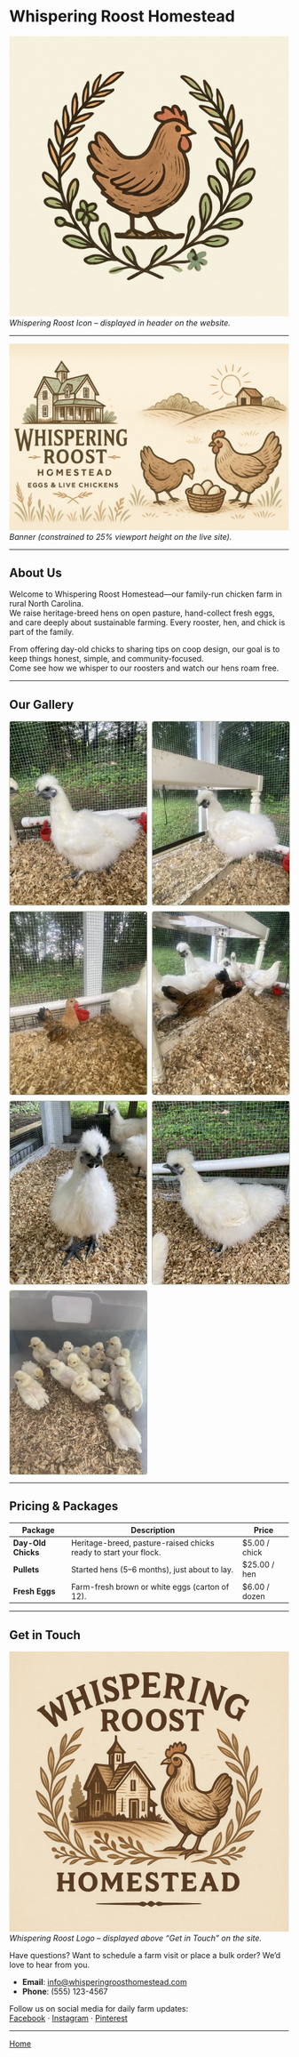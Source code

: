 <div id="top"></div>

# Whispering Roost Homestead

![Whispering Roost Icon](images/icon.png)  
*Whispering Roost Icon – displayed in header on the website.*

---

![Whispering Roost Banner](images/banner.png)  
*Banner (constrained to 25% viewport height on the live site).*

---

## About Us

Welcome to Whispering Roost Homestead—our family-run chicken farm in rural North Carolina.  
We raise heritage-breed hens on open pasture, hand-collect fresh eggs, and care deeply about sustainable farming. Every rooster, hen, and chick is part of the family.

From offering day-old chicks to sharing tips on coop design, our goal is to keep things honest, simple, and community-focused.  
Come see how we whisper to our roosters and watch our hens roam free.

---

## Our Gallery

<div style="display: grid; grid-template-columns: repeat(auto-fill, minmax(200px, 1fr)); gap: 10px;">
  <img src="images/1.jpeg" alt="Gallery Image 1" style="width: 100%; height: auto; border: 1px solid #A9B69E; border-radius: 4px;" />
  <img src="images/2.jpeg" alt="Gallery Image 2" style="width: 100%; height: auto; border: 1px solid #A9B69E; border-radius: 4px;" />
  <img src="images/3.jpeg" alt="Gallery Image 3" style="width: 100%; height: auto; border: 1px solid #A9B69E; border-radius: 4px;" />
  <img src="images/4.jpeg" alt="Gallery Image 4" style="width: 100%; height: auto; border: 1px solid #A9B69E; border-radius: 4px;" />
  <img src="images/5.jpeg" alt="Gallery Image 5" style="width: 100%; height: auto; border: 1px solid #A9B69E; border-radius: 4px;" />
  <img src="images/6.jpeg" alt="Gallery Image 6" style="width: 100%; height: auto; border: 1px solid #A9B69E; border-radius: 4px;" />
  <img src="images/7.jpeg" alt="Gallery Image 7" style="width: 100%; height: auto; border: 1px solid #A9B69E; border-radius: 4px;" />
</div>

---

## Pricing & Packages

| Package            | Description                                            | Price          |
| ------------------ | ------------------------------------------------------ | -------------- |
| **Day-Old Chicks** | Heritage-breed, pasture-raised chicks ready to start your flock. | $5.00 / chick |
| **Pullets**        | Started hens (5–6 months), just about to lay.          | $25.00 / hen   |
| **Fresh Eggs**     | Farm-fresh brown or white eggs (carton of 12).         | $6.00 / dozen  |

---

## Get in Touch

![Whispering Roost Logo](images/logo.png)  
*Whispering Roost Logo – displayed above “Get in Touch” on the site.*

Have questions? Want to schedule a farm visit or place a bulk order? We’d love to hear from you.

- **Email**: [info@whisperingroosthomestead.com](mailto:info@whisperingroosthomestead.com)  
- **Phone**: (555) 123-4567  

Follow us on social media for daily farm updates:  
[Facebook](#) · [Instagram](#) · [Pinterest](#)

---

[Home](#top)  
